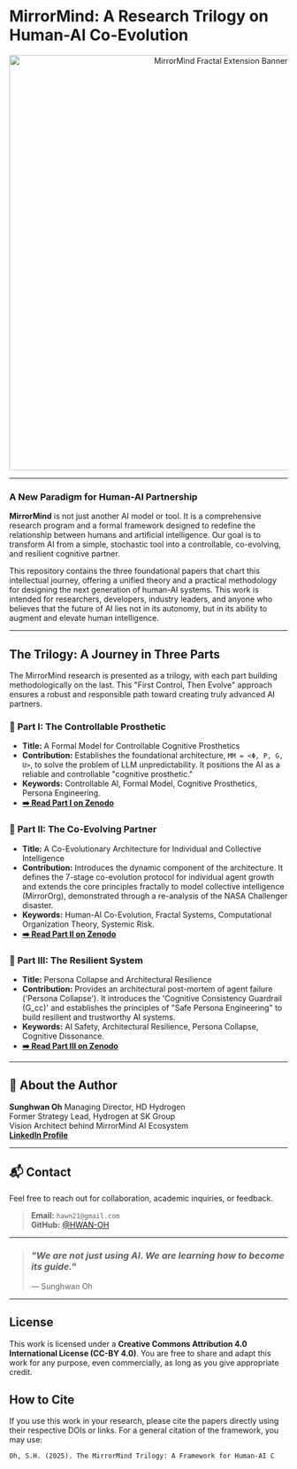 # MirrorMind: A Research Trilogy on Human-AI Co-Evolution

<p align="center">
  <img src="https://github.com/user-attachments/assets/3b0071b6-9f3a-4cba-9e27-275d9f6605b3" alt="MirrorMind Fractal Extension Banner" width="750"/>
</p>

---

### **A New Paradigm for Human-AI Partnership**

**MirrorMind** is not just another AI model or tool. It is a comprehensive research program and a formal framework designed to redefine the relationship between humans and artificial intelligence. Our goal is to transform AI from a simple, stochastic tool into a controllable, co-evolving, and resilient cognitive partner.

This repository contains the three foundational papers that chart this intellectual journey, offering a unified theory and a practical methodology for designing the next generation of human-AI systems. This work is intended for researchers, developers, industry leaders, and anyone who believes that the future of AI lies not in its autonomy, but in its ability to augment and elevate human intelligence.

---

## The Trilogy: A Journey in Three Parts

The MirrorMind research is presented as a trilogy, with each part building methodologically on the last. This "First Control, Then Evolve" approach ensures a robust and responsible path toward creating truly advanced AI partners.

### 📜 **Part I: The Controllable Prosthetic**
* **Title:** A Formal Model for Controllable Cognitive Prosthetics
* **Contribution:** Establishes the foundational architecture, `MM = <Φ, P, G, U>`, to solve the problem of LLM unpredictability. It positions the AI as a reliable and controllable "cognitive prosthetic."
* **Keywords:** Controllable AI, Formal Model, Cognitive Prosthetics, Persona Engineering.
* [**➡️ Read Part I on Zenodo**](https://doi.org/10.5281/zenodo.15921374)

### 📜 **Part II: The Co-Evolving Partner**
* **Title:** A Co-Evolutionary Architecture for Individual and Collective Intelligence
* **Contribution:** Introduces the dynamic component of the architecture. It defines the 7-stage co-evolution protocol for individual agent growth and extends the core principles fractally to model collective intelligence (MirrorOrg), demonstrated through a re-analysis of the NASA Challenger disaster.
* **Keywords:** Human-AI Co-Evolution, Fractal Systems, Computational Organization Theory, Systemic Risk.
* [**➡️ Read Part II on Zenodo**](https://zenodo.org/records/12735026)

### 📜 **Part III: The Resilient System**
* **Title:** Persona Collapse and Architectural Resilience
* **Contribution:** Provides an architectural post-mortem of agent failure ('Persona Collapse'). It introduces the 'Cognitive Consistency Guardrail (G_cc)' and establishes the principles of "Safe Persona Engineering" to build resilient and trustworthy AI systems.
* **Keywords:** AI Safety, Architectural Resilience, Persona Collapse, Cognitive Dissonance.
* [**➡️ Read Part III on Zenodo**](https://zenodo.org/records/12735063)

---

## 🙋 About the Author

**Sunghwan Oh** Managing Director, HD Hydrogen  
Former Strategy Lead, Hydrogen at SK Group  
Vision Architect behind MirrorMind AI Ecosystem  
[**LinkedIn Profile**](https://www.linkedin.com/in/shoh1224/)

---

## 📬 Contact

Feel free to reach out for collaboration, academic inquiries, or feedback.

> **Email:** `hawn21@gmail.com`  
> **GitHub:** [@HWAN-OH](https://github.com/HWAN-OH)

---

> ### _"We are not just using AI. We are learning how to become its guide."_  
> — Sunghwan Oh

---

## License

This work is licensed under a **Creative Commons Attribution 4.0 International License (CC-BY 4.0)**. You are free to share and adapt this work for any purpose, even commercially, as long as you give appropriate credit.

## How to Cite

If you use this work in your research, please cite the papers directly using their respective DOIs or links. For a general citation of the framework, you may use:

```
Oh, S.H. (2025). The MirrorMind Trilogy: A Framework for Human-AI C
